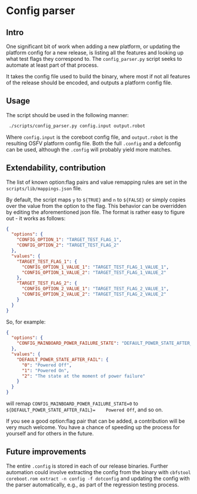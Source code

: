 <!--
SPDX-FileCopyrightText: 2024 3mdeb <contact@3mdeb.com>

SPDX-License-Identifier: Apache-2.0
-->

# Config parser

## Intro

One significant bit of work when adding a new platform, or updating the
platform config for a new release, is listing all the features and looking up
what test flags they correspond to. The `config_parser.py` script seeks to
automate at least part of that process.

It takes the config file used to build the binary, where most if not all
features of the release should be encoded, and outputs a platform config file.

## Usage

The script should be used in the following manner:

```sh
 ./scripts/config_parser.py config.input output.robot
```

Where `config.input` is the coreboot config file, and `output.robot` is the
resulting OSFV platform config file. Both the full `.config` and a defconfig
can be used, although the `.config` will probably yield more matches.

## Extendability, contribution

The list of known option:flag pairs and value remapping rules are set in the
`scripts/lib/mappings.json` file.

By default, the script maps `y` to `${TRUE}` and `n` to `${FALSE}` or simply
copies over the value from the option to the flag. This behavior can be
overridden by editing the aforementioned json file. The format is rather easy
to figure out - it works as follows:

```json
{
  "options": {
    "CONFIG_OPTION_1": "TARGET_TEST_FLAG_1",
    "CONFIG_OPTION_2": "TARGET_TEST_FLAG_2"
  },
  "values": {
    "TARGET_TEST_FLAG_1": {
      "CONFIG_OPTION_1_VALUE_1": "TARGET_TEST_FLAG_1_VALUE_1",
      "CONFIG_OPTION_1_VALUE_2": "TARGET_TEST_FLAG_1_VALUE_2"
    },
    "TARGET_TEST_FLAG_2": {
      "CONFIG_OPTION_2_VALUE_1": "TARGET_TEST_FLAG_2_VALUE_1",
      "CONFIG_OPTION_2_VALUE_2": "TARGET_TEST_FLAG_2_VALUE_2"
    }
  }
}
```

So, for example:

```json
{
  "options": {
    "CONFIG_MAINBOARD_POWER_FAILURE_STATE": "DEFAULT_POWER_STATE_AFTER_FAIL",
  },
  "values": {
    "DEFAULT_POWER_STATE_AFTER_FAIL": {
      "0": "Powered Off",
      "1": "Powered On",
      "2": "The state at the moment of power failure"
    }
  }
}
```

will remap `CONFIG_MAINBOARD_POWER_FAILURE_STATE=0` to
`${DEFAULT_POWER_STATE_AFTER_FAIL}=    Powered Off`, and so on.

If you see a good option:flag pair that can be added, a contribution will be
very much welcome. You have a chance of speeding up the process for yourself
and for others in the future.

## Future improvements

The entire `.config` is stored in each of our release binaries. Further
automation could involve extracting the config from the binary with
`cbfstool coreboot.rom extract -n config -f dotconfig` and updating the config
with the parser automatically, e.g., as part of the regression testing process.
